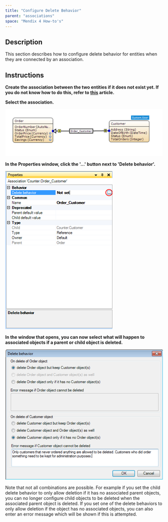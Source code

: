 ```yaml
---
title: "Configure Delete Behavior"
parent: "associations"
space: "Mendix 4 How-to's"
---
```

## Description

This section describes how to configure delete behavior for entities when they are connected by an association.

## Instructions

 **Create the association between the two entities if it does not exist yet. If you do not know how to do this, refer to [this](create-an-association) article.**

 **Select the association.**

![](attachments/2621538/2752569.png)

 **In the Properties window, click the '...' button next to 'Delete behavior'.**

![](attachments/2621538/2752568.png)

 **In the window that opens, you can now select what will happen to associated objects if a parent or child object is deleted.**

![](attachments/2621538/2752578.png)

Note that not all combinations are possible. For example if you set the child delete behavior to only allow deletion if it has no associated parent objects, you can no longer configure child objects to be deleted when the associated parent object is deleted. If you set one of the delete behaviors to only allow deletion if the object has no associated objects, you can also enter an error message which will be shown if this is attempted.
